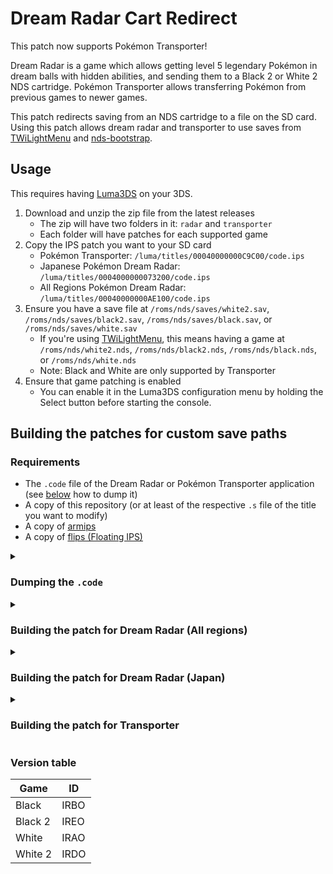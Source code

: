 # Dream Radar Cart Redirect

This patch now supports Pokémon Transporter!

Dream Radar is a game which allows getting level 5 legendary Pokémon in dream balls with hidden abilities, and sending them to a Black 2 or White 2 NDS cartridge. Pokémon Transporter allows transferring Pokémon from previous games to newer games.

This patch redirects saving from an NDS cartridge to a file on the SD card. Using this patch allows dream radar and transporter to use saves from [TWiLightMenu](https://github.com/DS-Homebrew/TWiLightMenu) and [nds-bootstrap](https://github.com/ahezard/nds-bootstrap).

## Usage

This requires having [Luma3DS](https://github.com/AuroraWright/Luma3DS) on your 3DS.

1. Download and unzip the zip file from the latest releases
   - The zip will have two folders in it: `radar` and `transporter`
   - Each folder will have patches for each supported game
2. Copy the IPS patch you want to your SD card
   - Pokémon Transporter: `/luma/titles/00040000000C9C00/code.ips`
   - Japanese Pokémon Dream Radar: `/luma/titles/0004000000073200/code.ips`
   - All Regions Pokémon Dream Radar: `/luma/titles/00040000000AE100/code.ips`
3. Ensure you have a save file at `/roms/nds/saves/white2.sav`, `/roms/nds/saves/black2.sav`, `/roms/nds/saves/black.sav`, or `/roms/nds/saves/white.sav`
   - If you're using [TWiLightMenu](https://github.com/DS-Homebrew/TWiLightMenu), this means having a game at `/roms/nds/white2.nds`, `/roms/nds/black2.nds`, `/roms/nds/black.nds`, or `/roms/nds/white.nds`
   - Note: Black and White are only supported by Transporter
4. Ensure that game patching is enabled
   - You can enable it in the Luma3DS configuration menu by holding the Select button before starting the console.

## Building the patches for custom save paths

### Requirements

- The `.code` file of the Dream Radar or Pokémon Transporter application (see [below](#dump) how to dump it)
- A copy of this repository (or at least of the respective `.s` file of the title you want to modify)
- A copy of [armips](https://github.com/Kingcom/armips)
- A copy of [flips (Floating IPS)](https://github.com/Alcaro/Flips)

<details>
   <summary>
   <h3>
      <a name="dump">Dumping the <code>.code</code></a>
   </h3>
   </summary>

#### Requirements

- The respective title (Dream Radar or Transporter) installed on your 3DS
- [GodMode9](https://github.com/d0k3/GodMode9) on your 3DS (should be installed if you followed [this guide](https://3ds.hacks.guide/))

<h4>Dumping</h4>

1. Boot into GodMode9 (if you followed the aforementioned guide, hold start while booting)
2. Open the title manager:

   - Navigate to `[Y:] TITLE MANAGER` and press <kbd>A</kbd>
   <br>or<br>
   - Navigate to `[A:] SYSNAND SD` and press <kbd>R + A</kbd> for drive options and select `Open title manager` on the bottom screen by using the D-pad and then press <kbd>A</kbd>
3. Find the entry of the title you want to dump and press <kbd>A</kbd>, it should have the same folder name as above:

   - Pokémon Transporter: `00040000000C9C00`
   - Japanese Pokémon Dream Radar: `0004000000073200`
   - All Regions Pokémon Dream Radar: `00040000000AE100`

4. Select `Open title folder`
5. Select the `.tmd` file
6. Select `TMD file options...`
7. Select `Mount CXI/NDS to drive`
8. Press <kbd>A</kbd> to enter the mount point
9. Select the `exefs` folder
10. Select the `.code` file
11. Select `Copy to 0:/gm9/out`
12. Press <kbd>A</kbd> to continue

Success! The dumped `.code` is now stored on your SD card at `SD:/gm9/out`. Copy this file over to the repository folder on your computer using your preferred method, e.g. with [FTPD](https://github.com/mtheall/ftpd) or by plugging in your SD into your computer. Remember that on Unix and Unix-like environments files with filenames starting with a `.` are treated as hidden files, so make sure your preferred file browser shows them when trying to transfer the file.
</details>

<details>
   <summary>
   <h3>
      Building the patch for Dream Radar (All regions)
   </h3>
   </summary>

   1. Rename your obtained `.code` file to `radar.bin`
   2. Open a shell in the folder containing the renamed `.bin` file and other resources. If you're using installed versions of the tools, omit the preceding `./`.
   3. Execute the following command, replacing `$GAME_ID` with the ID of your game (check [the table](#version-table)) and `$SAVE_PATH` with the location of your save file on your SD card, so if using TWiLightMenu with a Pokémon Black 2 ROM stored at `/roms/nds/black2.nds`, use `IREO` and `/roms/nds/saves/black2.sav`.

      ```shell
      ./armips radar.s -strequ SD_SAVE_PATH "$SAVE_PATH" -strequ GAME_ID "$GAME_ID"
      ```

   4. Execute

      ```shell
      ./flips -c radar.bin radar_patched.bin code.ips
      ```

   Congratulations! You now have an IPS patch for your save path and game. It is safe to delete the `radar_patched.bin`, since it is specific to the save path and game. Follow the instructions above under [Usage](#usage) to continue, keeping in mind that your save path will differ.
</details>

<details>
   <summary>
   <h3>
      Building the patch for Dream Radar (Japan)
   </h3>
   </summary>

   1. Rename your obtained `.code` file to `radar.bin`
   2. Open a shell in the folder containing the renamed `.bin` file and other resources. If you're using installed versions of the tools, omit the preceding `./`.
   3. Execute the following command, replacing `$GAME_ID` with the ID of your game (check [the table](#version-table)) and `$SAVE_PATH` with the location of your save file on your SD card, so if using TWiLightMenu with a Pokémon Black 2 ROM stored at `/roms/nds/black2.nds`, use `IREO` and `/roms/nds/saves/black2.sav`.

      ```shell
      ./armips jpn_radar.s -strequ SD_SAVE_PATH "$SAVE_PATH" -strequ GAME_ID "$GAME_ID"
      ```

   4. Execute

      ```shell
      ./flips -c jpn_radar.bin jpn_radar_patched.bin code.ips
      ```

   Congratulations! You now have an IPS patch for your save path and game. It is safe to delete the `jpn_radar_patched.bin`, since it is specific to the save path and game. Follow the instructions above under [Usage](#usage) to continue, keeping in mind that your save path will differ.
</details>

<details>
   <summary>
   <h3>
      Building the patch for Transporter
   </h3>
   </summary>

   1. Rename your obtained `.code` file to `transporter.bin`
   2. Open a shell in the folder containing the renamed `.bin` file and other resources. If you're using installed versions of the tools, omit the preceding `./`.
   3. Execute the following command, replacing `$GAME_ID` with the ID of your game (check [the table](#version-table)) and `$SAVE_PATH` with the location of your save file on your SD card, so if using TWiLightMenu with a Pokémon Black 2 ROM stored at `/roms/nds/black2.nds`, use `IREO` and `/roms/nds/saves/black2.sav`.

      ```shell
      ./armips transporter.s -strequ SD_SAVE_PATH "$SAVE_PATH" -strequ GAME_ID "$GAME_ID"
      ```

   4. Execute

      ```shell
      ./flips -c transporter.bin transporter_patched.bin code.ips
      ```

   Congratulations! You now have an IPS patch for your save path and game. It is safe to delete the `transporter_patched.bin`, since it is specific to the save path and game. Follow the instructions above under [Usage](#usage) to continue, keeping in mind that your save path will differ.
</details>

### Version table

   | Game     | ID    |
   |   ----   |  ---  |
   | Black    | IRBO  |
   | Black 2  | IREO  |
   | White    | IRAO  |
   | White 2  | IRDO  |
